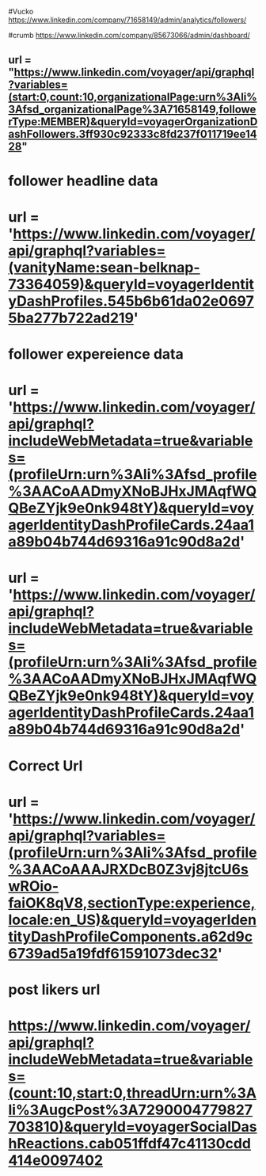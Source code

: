 #Vucko
https://www.linkedin.com/company/71658149/admin/analytics/followers/

#crumb
https://www.linkedin.com/company/85673066/admin/dashboard/

## url = "https://www.linkedin.com/voyager/api/graphql?variables=(start:0,count:10,organizationalPage:urn%3Ali%3Afsd_organizationalPage%3A71658149,followerType:MEMBER)&queryId=voyagerOrganizationDashFollowers.3ff930c92333c8fd237f011719ee1428"

# follower headline data

# url = 'https://www.linkedin.com/voyager/api/graphql?variables=(vanityName:sean-belknap-73364059)&queryId=voyagerIdentityDashProfiles.545b6b61da02e06975ba277b722ad219'

# follower expereience data

# url = 'https://www.linkedin.com/voyager/api/graphql?includeWebMetadata=true&variables=(profileUrn:urn%3Ali%3Afsd_profile%3AACoAADmyXNoBJHxJMAqfWQQBeZYjk9e0nk948tY)&queryId=voyagerIdentityDashProfileCards.24aa1a89b04b744d69316a91c90d8a2d'

# url = 'https://www.linkedin.com/voyager/api/graphql?includeWebMetadata=true&variables=(profileUrn:urn%3Ali%3Afsd_profile%3AACoAADmyXNoBJHxJMAqfWQQBeZYjk9e0nk948tY)&queryId=voyagerIdentityDashProfileCards.24aa1a89b04b744d69316a91c90d8a2d'

# Correct Url

# url = 'https://www.linkedin.com/voyager/api/graphql?variables=(profileUrn:urn%3Ali%3Afsd_profile%3AACoAAAJRXDcB0Z3vj8jtcU6swROio-faiOK8qV8,sectionType:experience,locale:en_US)&queryId=voyagerIdentityDashProfileComponents.a62d9c6739ad5a19fdf61591073dec32'

# post likers url

# https://www.linkedin.com/voyager/api/graphql?includeWebMetadata=true&variables=(count:10,start:0,threadUrn:urn%3Ali%3AugcPost%3A7290004779827703810)&queryId=voyagerSocialDashReactions.cab051ffdf47c41130cdd414e0097402
